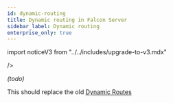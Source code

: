 ```yaml
---
id: dynamic-routing
title: Dynamic routing in Falcon Server
sidebar_label: Dynamic routing
enterprise_only: true
---
```


import noticeV3 from "../../includes/upgrade-to-v3.mdx"

<noticeV3 />/>

_(todo)_

This should replace the old [Dynamic Routes](/docs/composer/core/dynamic-routes)